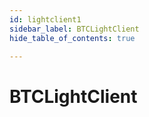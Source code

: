 ```yaml
---
id: lightclient1
sidebar_label: BTCLightClient
hide_table_of_contents: true

---
```


# BTCLightClient